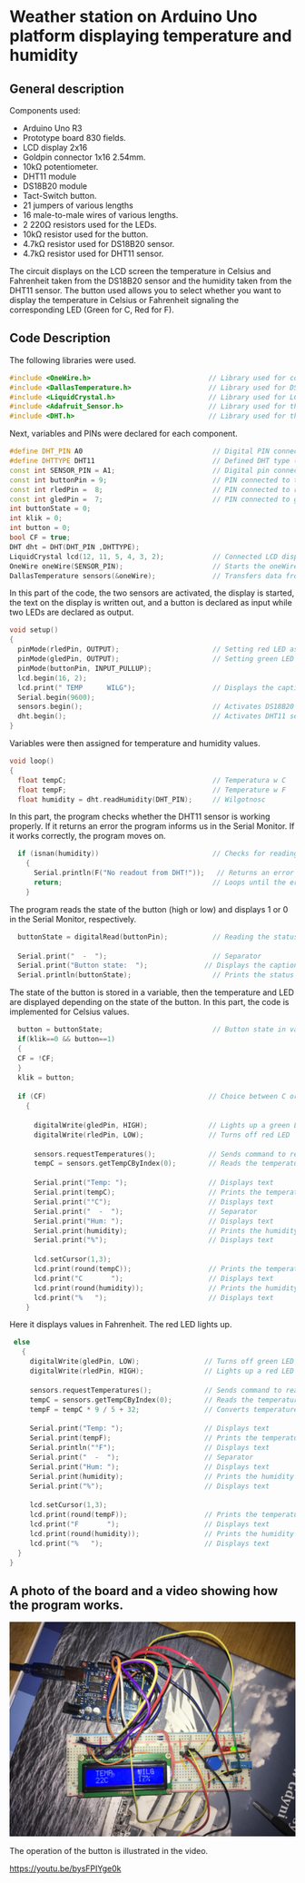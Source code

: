 # Weather station on Arduino Uno platform displaying temperature and humidity

## General description

Components used:

* Arduino Uno R3
* Prototype board 830 fields.
* LCD display 2x16
* Goldpin connector 1x16 2.54mm.
* 10kΩ potentiometer.
* DHT11 module
* DS18B20 module
* Tact-Switch button.
* 21 jumpers of various lengths
* 16 male-to-male wires of various lengths.
* 2 220Ω resistors used for the LEDs.
* 10kΩ resistor used for the button.
* 4.7kΩ resistor used for DS18B20 sensor.
* 4.7kΩ resistor used for DHT11 sensor.

The circuit displays on the LCD screen the temperature in Celsius and Fahrenheit taken from the DS18B20 sensor and the humidity taken from the DHT11 sensor.
The button used allows you to select whether you want to display the temperature in Celsius or Fahrenheit signaling the corresponding LED (Green for C, Red for F).

## Code Description
The following libraries were used.
```cpp
#include <OneWire.h>                             // Library used for correct operation of DS18B20 temperature sensor
#include <DallasTemperature.h>                   // Library used for DS18B20 temperature sensor
#include <LiquidCrystal.h>                       // Library used for LCD screen
#include <Adafruit_Sensor.h>                     // Library used for the correct operation of the DHT11 sensor
#include <DHT.h>                                 // Library used for the DHT11 sensor
```
Next, variables and PINs were declared for each component.
```cpp
#define DHT_PIN A0                                // Digital PIN connected to DHT11
#define DHTTYPE DHT11                             // Defined DHT type (in this case DHT11)
const int SENSOR_PIN = A1;                        // Digital pin connected to DS18B20
const int buttonPin = 9;                          // PIN connected to the button
const int rledPin =  8;                           // PIN connected to red LED
const int gledPin =  7;                           // PIN connected to green LED
int buttonState = 0;
int klik = 0;
int button = 0;
bool CF = true;
DHT dht = DHT(DHT_PIN ,DHTTYPE);
LiquidCrystal lcd(12, 11, 5, 4, 3, 2);            // Connected LCD display PINS
OneWire oneWire(SENSOR_PIN);                      // Starts the oneWire library
DallasTemperature sensors(&oneWire);              // Transfers data from the oneWire to the DallasTemperature
```
In this part of the code, the two sensors are activated, the display is started, the text on the display is written out, and a button is declared as input while two LEDs are declared as output.
```cpp
void setup()
{
  pinMode(rledPin, OUTPUT);                       // Setting red LED as output
  pinMode(gledPin, OUTPUT);                       // Setting green LED as output
  pinMode(buttonPin, INPUT_PULLUP);
  lcd.begin(16, 2);
  lcd.print(" TEMP      WILG");                   // Displays the caption
  Serial.begin(9600);
  sensors.begin();                                // Activates DS18B20 sensor
  dht.begin();                                    // Activates DHT11 sensor
}
```
Variables were then assigned for temperature and humidity values.
```cpp
void loop()
{
  float tempC;                                    // Temperatura w C
  float tempF;                                    // Temperature w F
  float humidity = dht.readHumidity(DHT_PIN);     // Wilgotnosc
```
In this part, the program checks whether the DHT11 sensor is working properly.
If it returns an error the program informs us in the Serial Monitor.
If it works correctly, the program moves on.
```cpp
  if (isnan(humidity))                            // Checks for reading error from DHT11 sensor
    {
      Serial.println(F("No readout from DHT!"));   // Returns an error in Serial Monitor
      return;                                     // Loops until the error stops
    }
```
  The program reads the state of the button (high or low) and displays 1 or 0 in the Serial Monitor, respectively.
```cpp
  buttonState = digitalRead(buttonPin);           // Reading the status of the button (HIGH or LOW)
  
  Serial.print("  -  ");                          // Separator
  Serial.print("Button state:  ");              // Displays the caption
  Serial.println(buttonState);                    // Prints the status of the button in Serial Monitor
```
The state of the button is stored in a variable, then the temperature and LED are displayed depending on the state of the button.
In this part, the code is implemented for Celsius values.
```cpp
  button = buttonState;                           // Button state in variable
  if(klik==0 && button==1)
  {
  CF = !CF;
  }
  klik = button;
  
  if (CF)                                        // Choice between C or F
    {

      digitalWrite(gledPin, HIGH);               // Lights up a green LED
      digitalWrite(rledPin, LOW);                // Turns off red LED
      
      sensors.requestTemperatures();             // Sends command to read temperature value
      tempC = sensors.getTempCByIndex(0);        // Reads the temperature value in C

      Serial.print("Temp: ");                    // Displays text
      Serial.print(tempC);                       // Prints the temperature in C
      Serial.print("°C");                        // Displays text
      Serial.print("  -  ");                     // Separator
      Serial.print("Hum: ");                     // Displays text
      Serial.print(humidity);                    // Prints the humidity in %
      Serial.print("%");                         // Displays text
  
      lcd.setCursor(1,3);                        
      lcd.print(round(tempC));                   // Prints the temperature in C
      lcd.print("C       ");                     // Displays text
      lcd.print(round(humidity));                // Prints the humidity in %
      lcd.print("%   ");                         // Displays text
    }
 ```
 Here it displays values in Fahrenheit.
 The red LED lights up.
 ```cpp
  else
    {   
      digitalWrite(gledPin, LOW);                // Turns off green LED
      digitalWrite(rledPin, HIGH);               // Lights up a red LED
      
      sensors.requestTemperatures();             // Sends command to read temperature value
      tempC = sensors.getTempCByIndex(0);        // Reads the temperature value in C
      tempF = tempC * 9 / 5 + 32;                // Converts temperature value from C to F

      Serial.print("Temp: ");                    // Displays text
      Serial.print(tempF);                       // Prints the temperature in F
      Serial.println("°F");                      // Displays text
      Serial.print("  -  ");                     // Separator
      Serial.print("Hum: ");                     // Displays text
      Serial.print(humidity);                    // Prints the humidity in %
      Serial.print("%");                         // Displays text
  
      lcd.setCursor(1,3);                        
      lcd.print(round(tempF));                   // Prints the temperature in F
      lcd.print("F       ");                     // Displays text
      lcd.print(round(humidity));                // Prints the humidity in %
      lcd.print("%   ");                         // Displays text
   }
}
```
## A photo of the board and a video showing how the program works.

![photoC](media/photoC.JPG)

The operation of the button is illustrated in the video.

https://youtu.be/bysFPIYge0k
